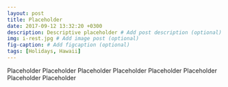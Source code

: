 ```yaml
---
layout: post
title: Placeholder
date: 2017-09-12 13:32:20 +0300
description: Descriptive placeholder # Add post description (optional)
img: i-rest.jpg # Add image post (optional)
fig-caption: # Add figcaption (optional)
tags: [Holidays, Hawaii]
---
```

Placeholder Placeholder Placeholder Placeholder Placeholder Placeholder Placeholder Placeholder 
